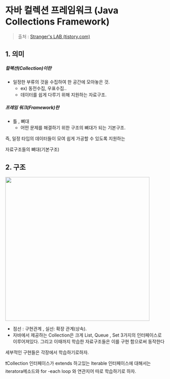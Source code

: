 # 자바 컬렉션 프레임워크 (Java Collections Framework)

>  출처 : [Stranger's LAB (tistory.com)](https://st-lab.tistory.com/142?category=856997)



## 1. 의미

##### 컬렉션(Collection)이란

* 일정한 부류의 것을 수집하여 한 공간에 모아놓은 것.
  * ex) 동전수집, 우표수집..
  * 데이터를 쉽게 다루기 위해 지원하는 자료구조.

##### 프레임 워크(Framework)란 

* 틀 , 뼈대 
  * 어떤 문제를 해결하기 위한 구조의 뼈대가 되는 기본구조.

즉, 일정 타입의 데이터들이 모여 쉽게 가공할 수 있도록 지원하는 

자료구조들의 뼈대(기본구조)   



## 2. 구조

<img src="https://blog.kakaocdn.net/dn/AGpq3/btqI07wkE1A/yX10IjGgt6N3G6rkT1Ievk/img.png" width="450px">

* 점선 : 구현관계 , 실선: 확장 관계(상속).
* 자바에서 제공하는 Collection은 크게 List, Queue , Set 3가지의 인터페이스로 이루어져있다. 그리고 이때까지 학습한 자료구조들은 이를 구현 함으로써 동작한다

세부적인 구현들은 각장에서 학습하기로하자.



❗️Collection 인터페이스가 extends 하고있는 Iterable 인터페이스에 대해서는 iteratora메소드와 for -each loop 와 연관지어 따로 학습하기로 하자.



